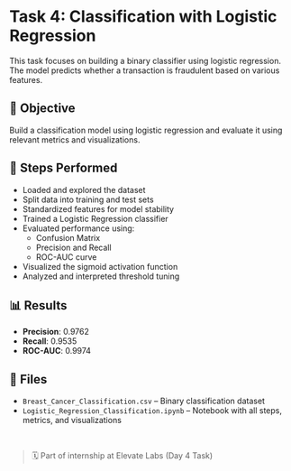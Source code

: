 # Task 4: Classification with Logistic Regression

This task focuses on building a binary classifier using logistic regression. The model predicts whether a transaction is fraudulent based on various features.

## 🎯 Objective  
Build a classification model using logistic regression and evaluate it using relevant metrics and visualizations.

## 🔧 Steps Performed  
- Loaded and explored the dataset  
- Split data into training and test sets  
- Standardized features for model stability  
- Trained a Logistic Regression classifier  
- Evaluated performance using:
  - Confusion Matrix  
  - Precision and Recall  
  - ROC-AUC curve  
- Visualized the sigmoid activation function  
- Analyzed and interpreted threshold tuning  

## 📊 Results  
- **Precision**: 0.9762  
- **Recall**: 0.9535  
- **ROC-AUC**: 0.9974  

## 📁 Files  
- `Breast_Cancer_Classification.csv` – Binary classification dataset  
- `Logistic_Regression_Classification.ipynb` – Notebook with all steps, metrics, and visualizations

<br>

> 🗓️ Part of internship at Elevate Labs (Day 4 Task)
